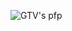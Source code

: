 ![GTV's pfp](https://avatars3.githubusercontent.com/u/66234693?s=460&u=e560c1371a7eb8fedb4778b0a004664bf96b9abe&v=4)
